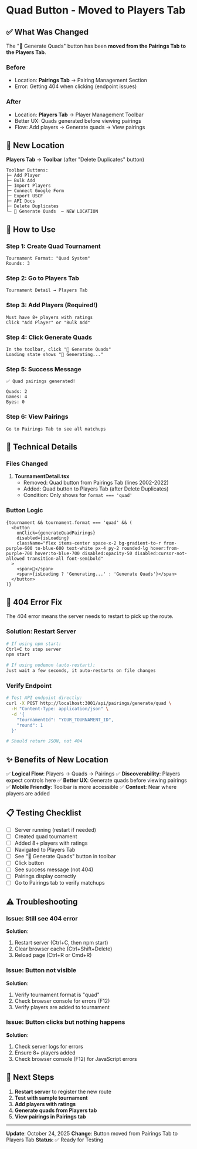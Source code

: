 # Quad Button - Moved to Players Tab

## ✅ What Was Changed

The "🎯 Generate Quads" button has been **moved from the Pairings Tab to the Players Tab**.

### Before
- Location: **Pairings Tab** → Pairing Management Section
- Error: Getting 404 when clicking (endpoint issues)

### After  
- Location: **Players Tab** → Player Management Toolbar
- Better UX: Quads generated before viewing pairings
- Flow: Add players → Generate quads → View pairings

## 📍 New Location

**Players Tab** → **Toolbar** (after "Delete Duplicates" button)

```
Toolbar Buttons:
├─ Add Player
├─ Bulk Add
├─ Import Players
├─ Connect Google Form
├─ Export USCF
├─ API Docs
├─ Delete Duplicates
└─ 🎯 Generate Quads  ← NEW LOCATION
```

## 🎯 How to Use

### Step 1: Create Quad Tournament
```
Tournament Format: "Quad System"
Rounds: 3
```

### Step 2: Go to Players Tab
```
Tournament Detail → Players Tab
```

### Step 3: Add Players (Required!)
```
Must have 8+ players with ratings
Click "Add Player" or "Bulk Add"
```

### Step 4: Click Generate Quads
```
In the toolbar, click "🎯 Generate Quads"
Loading state shows "🎯 Generating..."
```

### Step 5: Success Message
```
✅ Quad pairings generated!

Quads: 2
Games: 4
Byes: 0
```

### Step 6: View Pairings
```
Go to Pairings Tab to see all matchups
```

## 🔧 Technical Details

### Files Changed

1. **TournamentDetail.tsx**
   - Removed: Quad button from Pairings Tab (lines 2002-2022)
   - Added: Quad button to Players Tab (after Delete Duplicates)
   - Condition: Only shows for `format === 'quad'`

### Button Logic

```tsx
{tournament && tournament.format === 'quad' && (
  <button
    onClick={generateQuadPairings}
    disabled={isLoading}
    className="flex items-center space-x-2 bg-gradient-to-r from-purple-600 to-blue-600 text-white px-4 py-2 rounded-lg hover:from-purple-700 hover:to-blue-700 disabled:opacity-50 disabled:cursor-not-allowed transition-all font-semibold"
  >
    <span>🎯</span>
    <span>{isLoading ? 'Generating...' : 'Generate Quads'}</span>
  </button>
)}
```

## 🐛 404 Error Fix

The 404 error means the server needs to restart to pick up the route.

### Solution: Restart Server

```bash
# If using npm start:
Ctrl+C to stop server
npm start

# If using nodemon (auto-restart):
Just wait a few seconds, it auto-restarts on file changes
```

### Verify Endpoint

```bash
# Test API endpoint directly:
curl -X POST http://localhost:3001/api/pairings/generate/quad \
  -H "Content-Type: application/json" \
  -d '{
    "tournamentId": "YOUR_TOURNAMENT_ID",
    "round": 1
  }'

# Should return JSON, not 404
```

## ✨ Benefits of New Location

✅ **Logical Flow**: Players → Quads → Pairings
✅ **Discoverability**: Players expect controls here
✅ **Better UX**: Generate quads before viewing pairings
✅ **Mobile Friendly**: Toolbar is more accessible
✅ **Context**: Near where players are added

## 📋 Testing Checklist

- [ ] Server running (restart if needed)
- [ ] Created quad tournament
- [ ] Added 8+ players with ratings
- [ ] Navigated to Players Tab
- [ ] See "🎯 Generate Quads" button in toolbar
- [ ] Click button
- [ ] See success message (not 404)
- [ ] Pairings display correctly
- [ ] Go to Pairings tab to verify matchups

## ⚠️ Troubleshooting

### Issue: Still see 404 error
**Solution**: 
1. Restart server (Ctrl+C, then npm start)
2. Clear browser cache (Ctrl+Shift+Delete)
3. Reload page (Ctrl+R or Cmd+R)

### Issue: Button not visible
**Solution**: 
1. Verify tournament format is "quad"
2. Check browser console for errors (F12)
3. Verify players are added to tournament

### Issue: Button clicks but nothing happens
**Solution**:
1. Check server logs for errors
2. Ensure 8+ players added
3. Check browser console (F12) for JavaScript errors

## 🚀 Next Steps

1. **Restart server** to register the new route
2. **Test with sample tournament**
3. **Add players with ratings**
4. **Generate quads from Players tab**
5. **View pairings in Pairings tab**

---

**Update**: October 24, 2025
**Change**: Button moved from Pairings Tab to Players Tab
**Status**: ✅ Ready for Testing

